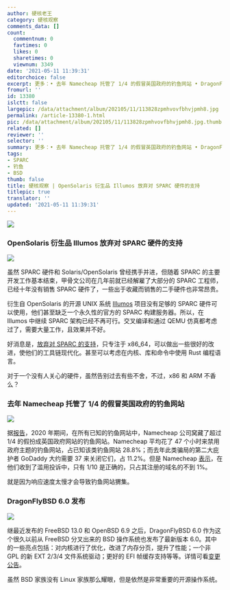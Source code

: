 ```yaml
---
author: 硬核老王
category: 硬核观察
comments_data: []
count:
  commentnum: 0
  favtimes: 0
  likes: 0
  sharetimes: 0
  viewnum: 3349
date: '2021-05-11 11:39:31'
editorchoice: false
excerpt: 更多：• 去年 Namecheap 托管了 1/4 的假冒英国政府的钓鱼网站 • DragonFlyBSD 6.0 发布
fromurl: ''
id: 13380
islctt: false
largepic: /data/attachment/album/202105/11/113828zpmhvovfbhvjpmh8.jpg
permalink: /article-13380-1.html
pic: /data/attachment/album/202105/11/113828zpmhvovfbhvjpmh8.jpg.thumb.jpg
related: []
reviewer: ''
selector: ''
summary: 更多：• 去年 Namecheap 托管了 1/4 的假冒英国政府的钓鱼网站 • DragonFlyBSD 6.0 发布
tags:
- SPARC
- 钓鱼
- BSD
thumb: false
title: 硬核观察 | OpenSolaris 衍生品 Illumos 放弃对 SPARC 硬件的支持
titlepic: true
translator: ''
updated: '2021-05-11 11:39:31'
---
```


![](/data/attachment/album/202105/11/113828zpmhvovfbhvjpmh8.jpg)


### OpenSolaris 衍生品 Illumos 放弃对 SPARC 硬件的支持


![](/data/attachment/album/202105/11/113838rx2nxzkzppfqp7zr.jpg)


虽然 SPARC 硬件和 Solaris/OpenSolaris 曾经携手并进，但随着 SPARC 的主要开发工作基本结束，甲骨文公司在几年前就已经解雇了大部分的 SPARC 工程师，已经十年没有销售 SPARC 硬件了，一些出于收藏而销售的二手硬件也非常昂贵。


衍生自 OpenSolaris 的开源 UNIX 系统 [Illumos](https://illumos.org/) 项目没有足够的 SPARC 硬件可以使用，他们甚至缺乏一个永久性的官方的 SPARC 构建服务器。所以，在 Illumos 中继续 SPARC 架构已经不再可行。交叉编译和通过 QEMU 仿真都考虑过了，需要大量工作，且效果并不好。


好消息是，[放弃对 SPARC 的支持](https://github.com/illumos/ipd/blob/master/ipd/0019/README.md)，只专注于 x86\_64，可以做出一些很好的改进，使他们的工具链现代化。甚至可以考虑在内核、库和命令中使用 Rust 编程语言。


对于一个没有人关心的硬件，虽然告别过去有些不舍，不过，x86 和 ARM 不香么？


### 去年 Namecheap 托管了 1/4 的假冒英国政府的钓鱼网站


![](/data/attachment/album/202105/11/113851u798vwhmf69d886i.jpg)


据[报告](https://www.ncsc.gov.uk/report/acd-report-year-four)，2020 年期间，在所有已知的钓鱼网站中，Namecheap 公司窝藏了超过 1/4 的假扮成英国政府网站的钓鱼网站。Namecheap 平均花了 47 个小时来禁用政府主题的钓鱼网站，占已知该类钓鱼网站 28.8%；而去年此类骗局的第二大庇护者 GoDaddy 大约需要 37 来关闭它们，占 11.2%。但是 Namecheap [表示](https://twitter.com/NamecheapCEO/status/1369273660519964678)，在他们收到了滥用投诉中，只有 1/10 是正确的，只占其注册的域名的不到 1%。


就是因为响应速度太慢才会导致钓鱼网站猬集。


### DragonFlyBSD 6.0 发布


![](/data/attachment/album/202105/11/113915p16666kz6ydfev65.jpg)


继最近发布的 FreeBSD 13.0 和 OpenBSD 6.9 之后，DragonFlyBSD 6.0 作为这个很久以前从 FreeBSD 分叉出来的 BSD 操作系统也发布了最新版本 6.0。其中的一些亮点包括：对内核进行了优化，改进了内存分页，提升了性能；一个非 GPL 的新 EXT 2/3/4 文件系统驱动；更好的 EFI 帧缓存支持等等。详情可看[变更公告](https://www.dragonflybsd.org/release60/)。


虽然 BSD 家族没有 Linux 家族那么耀眼，但是依然是非常重要的开源操作系统。